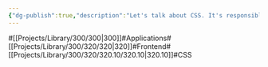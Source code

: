 ```yaml
---
{"dg-publish":true,"description":"Let's talk about CSS. It's responsible for the styling, design, and other elements we see on the web, and we'll dive into the deeper levels of containers, layout, and more..","permalink":"/projects/library/300/320/320-10/320-10/","dgPassFrontmatter":true,"noteIcon":"0","created":"2024-02-21T12:25:41.821+09:00","updated":"2024-06-20T02:38:14.346+09:00"}
---
```


#[[Projects/Library/300/300\|300]]#Applications#[[Projects/Library/300/320/320\|320]]#Frontend#[[Projects/Library/300/320/320.10/320.10\|320.10]]#CSS


